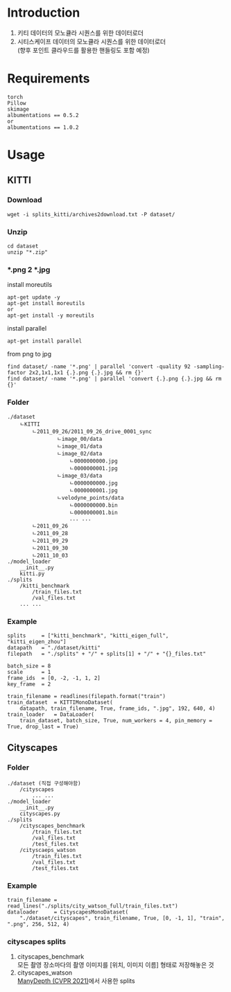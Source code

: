 # Introduction
1. 키티 데이터의 모노큘라 시퀀스를 위한 데이터로더  
2. 시티스케이프 데이터의 모노큘라 시퀀스를 위한 데이터로더  
(향후 포인트 클라우드를 활용한 핸들링도 포함 예정)  
# Requirements
```
torch
Pillow
skimage
albumentations == 0.5.2
or
albumentations == 1.0.2
```
# Usage
## KITTI
### Download
```
wget -i splits_kitti/archives2download.txt -P dataset/
```
### Unzip
```
cd dataset
unzip "*.zip"
```
### *.png 2 *.jpg
install moreutils  
```
apt-get update -y
apt-get install moreutils
or
apt-get install -y moreutils
```
install parallel  
```
apt-get install parallel
```
from png to jpg  
```
find dataset/ -name '*.png' | parallel 'convert -quality 92 -sampling-factor 2x2,1x1,1x1 {.}.png {.}.jpg && rm {}'
find dataset/ -name '*.png' | parallel 'convert {.}.png {.}.jpg && rm {}'
```
### Folder
```
./dataset
    ㄴKITTI
        ㄴ2011_09_26/2011_09_26_drive_0001_sync
                ㄴimage_00/data
                ㄴimage_01/data
                ㄴimage_02/data
                    ㄴ0000000000.jpg
                    ㄴ0000000001.jpg
                ㄴimage_03/data
                    ㄴ0000000000.jpg
                    ㄴ0000000001.jpg
                ㄴvelodyne_points/data
                    ㄴ0000000000.bin
                    ㄴ0000000001.bin
                    ... ...
        ㄴ2011_09_26
        ㄴ2011_09_28
        ㄴ2011_09_29
        ㄴ2011_09_30
        ㄴ2011_10_03
./model_loader
    __init__.py
    kitti.py
./splits
    /kitti_benchmark
        /train_files.txt
        /val_files.txt
    ... ...
```
### Example
```
splits     = ["kitti_benchmark", "kitti_eigen_full", "kitti_eigen_zhou"]
datapath   = "./dataset/kitti"
filepath   = "./splits" + "/" + splits[1] + "/" + "{}_files.txt"

batch_size = 8
scale      = 1
frame_ids  = [0, -2, -1, 1, 2]
key_frame  = 2

train_filename = readlines(filepath.format("train")
train_dataset  = KITTIMonoDataset(
    datapath, train_filename, True, frame_ids, ".jpg", 192, 640, 4)
train_loader   = DataLoader(
    train_dataset, batch_size, True, num_workers = 4, pin_memory = True, drop_last = True)
```
## Cityscapes
### Folder
```
./dataset (직접 구성해야함)
    /cityscapes
        ... ...
./model_loader
    __init__.py
    cityscapes.py
./splits
    /cityscapes_benchmark
        /train_files.txt
        /val_files.txt
        /test_files.txt
    /cityscaeps_watson
        /train_files.txt
        /val_files.txt
        /test_files.txt
```
### Example
```
train_filename = read_lines("./splits/city_watson_full/train_files.txt")
dataloader     = CityscapesMonoDataset(
    "./dataset/cityscapes", train_filename, True, [0, -1, 1], "train", ".png", 256, 512, 4)
```
### cityscapes splits
1. cityscapes_benchmark  
모든 촬영 장소마다의 촬영 이미지를 [위치, 이미지 이름] 형태로 저장해놓은 것  
2. cityscapes_watson  
[ManyDepth (CVPR 2021)](https://arxiv.org/abs/2104.14540)에서 사용한 splits  